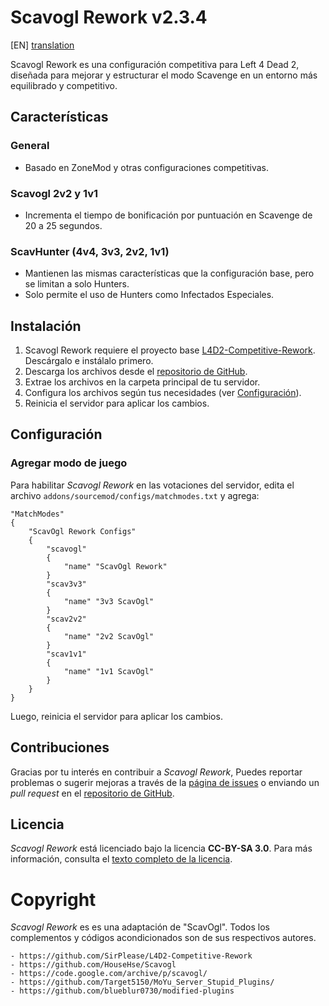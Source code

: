 # Scavogl Rework v2.3.4

[EN] [translation](https://translate.google.com/translate?sl=es&tl=en&u=https://github.com/AoC-Gamers/scavogl_rework)

Scavogl Rework es una configuración competitiva para Left 4 Dead 2, diseñada para mejorar y estructurar el modo Scavenge en un entorno más equilibrado y competitivo.

## Características

### General
- Basado en ZoneMod y otras configuraciones competitivas.

### Scavogl 2v2 y 1v1
- Incrementa el tiempo de bonificación por puntuación en Scavenge de 20 a 25 segundos.

### ScavHunter (4v4, 3v3, 2v2, 1v1)
- Mantienen las mismas características que la configuración base, pero se limitan a solo Hunters.
- Solo permite el uso de Hunters como Infectados Especiales.

## Instalación
1. Scavogl Rework requiere el proyecto base [L4D2-Competitive-Rework](https://github.com/SirPlease/L4D2-Competitive-Rework). Descárgalo e instálalo primero.
2. Descarga los archivos desde el [repositorio de GitHub](https://github.com/AoC-Gamers/scavogl_rework).
3. Extrae los archivos en la carpeta principal de tu servidor.
4. Configura los archivos según tus necesidades (ver [Configuración](wiki/Configuración.md)).
5. Reinicia el servidor para aplicar los cambios.

## Configuración

### Agregar modo de juego
Para habilitar *Scavogl Rework* en las votaciones del servidor, edita el archivo `addons/sourcemod/configs/matchmodes.txt` y agrega:

```plaintext
"MatchModes"
{
    "ScavOgl Rework Configs"
    {
        "scavogl"
        {
            "name" "ScavOgl Rework"
        }
        "scav3v3"
        {
            "name" "3v3 ScavOgl"
        }
        "scav2v2"
        {
            "name" "2v2 ScavOgl"
        }
        "scav1v1"
        {
            "name" "1v1 ScavOgl"
        }
    }
}
```
Luego, reinicia el servidor para aplicar los cambios.

## Contribuciones
Gracias por tu interés en contribuir a *Scavogl Rework*, Puedes reportar problemas o sugerir mejoras a través de la [página de issues](https://github.com/AoC-Gamers/scavogl_rework/issues) o enviando un *pull request* en el [repositorio de GitHub](https://github.com/AoC-Gamers/scavogl_rework/pulls).

## Licencia
*Scavogl Rework* está licenciado bajo la licencia **CC-BY-SA 3.0**. Para más información, consulta el [texto completo de la licencia](http://creativecommons.org/licenses/by-sa/3.0/legalcode).

# Copyright
*Scavogl Rework* es es una adaptación de "ScavOgl".
Todos los complementos y códigos acondicionados son de sus respectivos autores.
```
- https://github.com/SirPlease/L4D2-Competitive-Rework
- https://github.com/HouseHse/Scavogl
- https://code.google.com/archive/p/scavogl/
- https://github.com/Target5150/MoYu_Server_Stupid_Plugins/
- https://github.com/blueblur0730/modified-plugins
```

